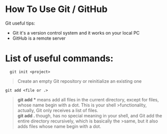 # How To Use Git / GitHub
Git useful tips:
- Git it's a version control system and it works on your local PC
- GitHub is a remote server

<b><h1>List of useful commands:</h1></b>
```git
  git init <project>
```
> Create an empty Git repository or reinitialize an existing one
```git
git add <file or .>
```
><b> git add * </b> means add all files in the current directory, except for files, whose name begin with a dot. This is your shell >functionality, actually, Git only receives a list of files. <br>
><b> git add . </b> though, has no special meaning in your shell, and Git add the entire directory recursively, which is basically the >same, but it also adds files whose name begin with a dot.



